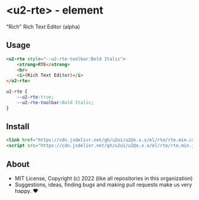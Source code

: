 # &lt;u2-rte&gt; - element
"Rich" Rich Text Editor (alpha)

## Usage

```html
<u2-rte style="--u2-rte-toolbar:Bold Italic">
    <strong>RTE</strong>
    <br>
    <i>(Rich Text Editor)</i>
</u2-rte>
```

```css
u2-rte {
    --u2-rte:true;
    --u2-rte-toolbar:Bold Italic;
}
```

## Install

```html
<link href="https://cdn.jsdelivr.net/gh/u2ui/u2@x.x.x/el/rte/rte.min.css" rel=stylesheet>
<script src="https://cdn.jsdelivr.net/gh/u2ui/u2@x.x.x/el/rte/rte.min.js" type=module async></script>
```

## About

- MIT License, Copyright (c) 2022 <u2> (like all repositories in this organization) <br>
- Suggestions, ideas, finding bugs and making pull requests make us very happy. ♥

